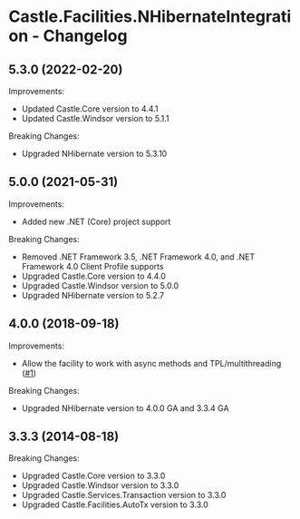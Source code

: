 # Castle.Facilities.NHibernateIntegration - Changelog

## 5.3.0 (2022-02-20)

Improvements:
- Updated Castle.Core version to 4.4.1
- Updated Castle.Windsor version to 5.1.1

Breaking Changes:
- Upgraded NHibernate version to 5.3.10


## 5.0.0 (2021-05-31)

Improvements:
- Added new .NET (Core) project support

Breaking Changes:
- Removed .NET Framework 3.5, .NET Framework 4.0, and .NET Framework 4.0 Client Profile supports
- Upgraded Castle.Core version to 4.4.0
- Upgraded Castle.Windsor version to 5.0.0
- Upgraded NHibernate version to 5.2.7


## 4.0.0 (2018-09-18)

Improvements:
- Allow the facility to work with async methods and TPL/multithreading ([#1](https://github.com/mahara/Castle.Facilities.NHibernateIntegration/issues/1))

Breaking Changes:
- Upgraded NHibernate version to 4.0.0 GA and 3.3.4 GA


## 3.3.3 (2014-08-18)

Breaking Changes:
- Upgraded Castle.Core version to 3.3.0
- Upgraded Castle.Windsor version to 3.3.0
- Upgraded Castle.Services.Transaction version to 3.3.0
- Upgraded Castle.Facilities.AutoTx version to 3.3.0




